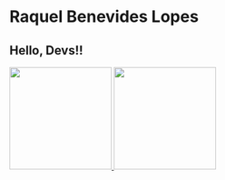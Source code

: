 # Raquel Benevides Lopes 
## Hello, Devs!!
<div>
<a href="https://github.com/Raquellopes10">
<img loading="lazy" height="180em" src="https://github-readme-stats.vercel.app/api/top-langs/?username=Raquellopes10&layout=compact&langs_count=7&theme=dracula"/>
<img loading="lazy" height="180em" src="https://github-readme-stats.vercel.app/api?username=Raquellopes10&show_icons=true&theme=dracula&include_all_commits=true&count_private=true"/>
</div>
